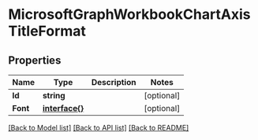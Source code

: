 # MicrosoftGraphWorkbookChartAxisTitleFormat

## Properties

Name | Type | Description | Notes
------------ | ------------- | ------------- | -------------
**Id** | **string** |  | [optional] 
**Font** | [**interface{}**](.md) |  | [optional] 

[[Back to Model list]](../README.md#documentation-for-models) [[Back to API list]](../README.md#documentation-for-api-endpoints) [[Back to README]](../README.md)



